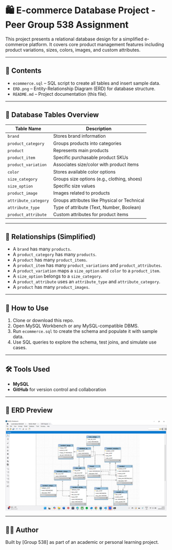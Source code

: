 # 🛍️ E-commerce Database Project - Peer Group 538 Assignment

This project presents a relational database design for a simplified e-commerce platform. It covers core product management features including product variations, sizes, colors, images, and custom attributes.

---

## 📁 Contents

- `ecommerce.sql` – SQL script to create all tables and insert sample data.
- `ERD.png` – Entity-Relationship Diagram (ERD) for database structure.
- `README.md` – Project documentation (this file).

---

## 🧱 Database Tables Overview

| Table Name           | Description                                         |
|----------------------|-----------------------------------------------------|
| `brand`              | Stores brand information                            |
| `product_category`   | Groups products into categories                     |
| `product`            | Represents main products                            |
| `product_item`       | Specific purchasable product SKUs                   |
| `product_variation`  | Associates size/color with product items            |
| `color`              | Stores available color options                      |
| `size_category`      | Groups size options (e.g., clothing, shoes)         |
| `size_option`        | Specific size values                                |
| `product_image`      | Images related to products                          |
| `attribute_category` | Groups attributes like Physical or Technical        |
| `attribute_type`     | Type of attribute (Text, Number, Boolean)           |
| `product_attribute`  | Custom attributes for product items                 |

---

## 🔄 Relationships (Simplified)

- A `brand` has many `products`.
- A `product_category` has many `products`.
- A `product` has many `product_items`.
- A `product_item` has many `product_variations` and `product_attributes`.
- A `product_variation` maps a `size_option` and `color` to a `product_item`.
- A `size_option` belongs to a `size_category`.
- A `product_attribute` uses an `attribute_type` and `attribute_category`.
- A `product` has many `product_images`.

---

## 🚀 How to Use

1. Clone or download this repo.
2. Open MySQL Workbench or any MySQL-compatible DBMS.
3. Run `ecommerce.sql` to create the schema and populate it with sample data.
4. Use SQL queries to explore the schema, test joins, and simulate use cases.

---

## 🛠 Tools Used

- **MySQL**
- **GitHub** for version control and collaboration

---

## 📸 ERD Preview

![ERD Diagram](ERD.png)

---

## 👨‍💻 Author

Built by [Group 538] as part of an academic or personal learning project.
